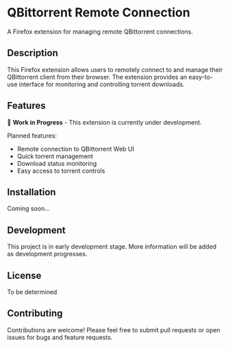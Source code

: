 # QBittorrent Remote Connection

A Firefox extension for managing remote QBittorrent connections.

## Description

This Firefox extension allows users to remotely connect to and manage their QBittorrent client from their browser. The extension provides an easy-to-use interface for monitoring and controlling torrent downloads.

## Features

🚧 **Work in Progress** - This extension is currently under development.

Planned features:
- Remote connection to QBittorrent Web UI
- Quick torrent management
- Download status monitoring
- Easy access to torrent controls

## Installation

Coming soon...

## Development

This project is in early development stage. More information will be added as development progresses.

## License

To be determined

## Contributing

Contributions are welcome! Please feel free to submit pull requests or open issues for bugs and feature requests.
